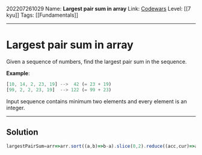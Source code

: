 202207261029
Name: **Largest pair sum in array**
Link: [Codewars](https://www.codewars.com/kata/556196a6091a7e7f58000018)
Level:  [[7 kyu]]
Tags: [[Fundamentals]]

---

# Largest pair sum in array

Given a sequence of numbers, find the largest pair sum in the sequence.

**Example**:

``` javascript
[10, 14, 2, 23, 19] -->  42 (= 23 + 19)
[99, 2, 2, 23, 19]  --> 122 (= 99 + 23)
```

Input sequence contains minimum two elements and every element is an integer.

---

## Solution

``` javascript
largestPairSum=arr=>arr.sort((a,b)=>b-a).slice(0,2).reduce((acc,cur)=>acc+cur)
```